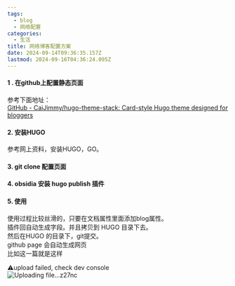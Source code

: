 ```yaml
---
tags:
  - blog
  - 网络配置
categories:
  - 生活
title: 网络博客配置方案
date: 2024-09-14T09:36:35.157Z
lastmod: 2024-09-16T04:36:24.095Z
---
```

#### 1 . 在github上配置静态页面

参考下面地址：\
[GitHub - CaiJimmy/hugo-theme-stack: Card-style Hugo theme designed for bloggers](https://github.com/CaiJimmy/hugo-theme-stack)

#### 2. 安装HUGO

参考网上资料，安装HUGO，GO。

#### 3. git clone 配置页面

#### 4. obsidia 安装 hugo publish 插件

#### 5. 使用

使用过程比较丝滑的，只要在文档属性里面添加blog属性。\
插件回自动生成字段。并且拷贝到 HUGO 目录下去。\
然后在HUGO 的目录下，git提交。\
github page 会自动生成网页\
比如这一篇就是这样

⚠️upload failed, check dev console\
![Uploading file...z27nc]()
